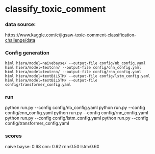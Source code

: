 # classify_toxic_comment

### data source: 
https://www.kaggle.com/c/jigsaw-toxic-comment-classification-challenge/data


### Config generation
```
himl hiera/model=naivebayse/ --output-file config/nb_config.yaml
himl hiera/model=textcnn/ --output-file config/cnn_config.yaml
himl hiera/model=textrnn/ --output-file config/rnn_config.yaml
himl hiera/model=textBiLSTM/ --output-file config/lstm_config.yaml
himl hiera/model=textBiLSTM/ --output-file config/transformer_config.yaml
```

### run
python run.py --config config/nb_config.yaml
python run.py --config config/cnn_config.yaml
python run.py --config config/rnn_config.yaml
python run.py --config config/lstm_config.yaml
python run.py --config config/transformer_config.yaml

### scores
naive bayse: 0.68
cnn: 0.62
rnn:0.50
lstm:0.60

